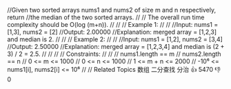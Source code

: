 //Given two sorted arrays nums1 and nums2 of size m and n respectively, return 
//the median of the two sorted arrays. 
//
// The overall run time complexity should be O(log (m+n)). 
//
// 
// Example 1: 
//
// 
//Input: nums1 = [1,3], nums2 = [2]
//Output: 2.00000
//Explanation: merged array = [1,2,3] and median is 2.
// 
//
// Example 2: 
//
// 
//Input: nums1 = [1,2], nums2 = [3,4]
//Output: 2.50000
//Explanation: merged array = [1,2,3,4] and median is (2 + 3) / 2 = 2.5.
// 
//
// 
// Constraints: 
//
// 
// nums1.length == m 
// nums2.length == n 
// 0 <= m <= 1000 
// 0 <= n <= 1000 
// 1 <= m + n <= 2000 
// -10⁶ <= nums1[i], nums2[i] <= 10⁶ 
// 
// Related Topics 数组 二分查找 分治 👍 5470 👎 0
